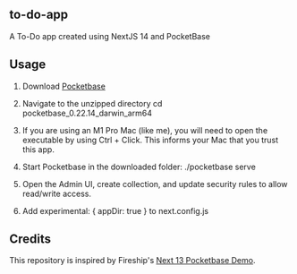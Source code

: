 ## to-do-app
A To-Do app created using NextJS 14 and PocketBase

## Usage
1. Download [Pocketbase](https://pocketbase.io/docs/)

2. Navigate to the unzipped directory cd pocketbase_0.22.14_darwin_arm64

3. If you are using an M1 Pro Mac (like me), you will need to open the executable by using Ctrl + Click. This informs your Mac that you trust this app.

4. Start Pocketbase in the downloaded folder: ./pocketbase serve

5. Open the Admin UI, create collection, and update security rules to allow read/write access.

6. Add experimental: { appDir: true } to next.config.js

## Credits
This repository is inspired by Fireship's [Next 13 Pocketbase Demo](https://github.com/fireship-io/next13-pocketbase-demo).
